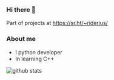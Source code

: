 ### Hi there 👋

<!--
**RIDERIUS/RIDERIUS** is a ✨ _special_ ✨ repository because its `README.md` (this file) appears on your GitHub profile.

Here are some ideas to get you started:

- 🔭 I’m currently working on ...
- 🌱 I’m currently learning ...
- 👯 I’m looking to collaborate on ...
- 🤔 I’m looking for help with ...
- 💬 Ask me about ...
- 📫 How to reach me: ...
- 😄 Pronouns: ...
- ⚡ Fun fact: ...
-->

Part of projects at https://sr.ht/~riderius/

### About me

* I python developer
* In learning C++

![github stats](https://github-readme-stats.vercel.app/api?username=riderius&show_icons=true&theme=dark)
